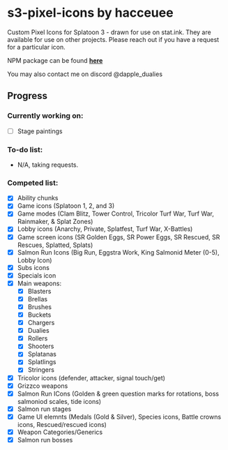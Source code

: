 # s3-pixel-icons by hacceuee
Custom Pixel Icons for Splatoon 3 - drawn for use on stat.ink. They are available for use on other projects. Please reach out if you have a request for a particular icon. 

NPM package can be found **[here](https://www.npmjs.com/package/@hacceuee/s3-pixel-icons?activeTab=code)**

You may also contact me on discord @dapple_dualies

## Progress 

### Currently working on:
 - [ ] Stage paintings
 
### To-do list:
- N/A, taking requests. 

### Competed list:
- [X] Ability chunks
- [X] Game icons (Splatoon 1, 2, and 3) 
- [X] Game modes (Clam Blitz, Tower Control, Tricolor Turf War, Turf War, Rainmaker, & Splat Zones) 
- [X] Lobby icons (Anarchy, Private, Splatfest, Turf War, X-Battles)
- [X] Game screen icons (SR Golden Eggs, SR Power Eggs, SR Rescued, SR Rescues, Splatted, Splats)
- [X] Salmon Run Icons (Big Run, Eggstra Work, King Salmonid Meter (0-5), Lobby Icon) 
- [X] Subs icons
- [X] Specials icon
- [X] Main weapons: 
  - [X] Blasters
  - [X] Brellas
  - [X] Brushes
  - [X] Buckets
  - [X] Chargers
  - [X] Dualies
  - [X] Rollers
  - [X] Shooters
  - [X] Splatanas
  - [X] Splatlings
  - [X] Stringers 
- [X] Tricolor icons (defender, attacker, signal touch/get) 
- [X] Grizzco weapons
- [X] Salmon Run ICons (Golden & green question marks for rotations, boss salmoniod scales, tide icons)
- [X] Salmon run stages
- [X] Game UI elemnts (Medals (Gold & Silver), Species icons, Battle crowns icons, Rescued/rescued icons)
- [X] Weapon Categories/Generics
- [X] Salmon run bosses
